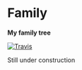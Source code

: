 # Family

**My family tree** 

[![Travis](https://img.shields.io/travis/jamesmstone/family.svg?style=flat-square&label=Deploy)](https://travis-ci.org/jamesmstone/family)

Still under construction
